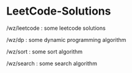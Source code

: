 # LeetCode-Solutions
/wz/leetcode  : some leetcode solutions

/wz/dp :  some dynamic programming algorithm

/wz/sort : some sort algorithm

/wz/search : some search algorithm


